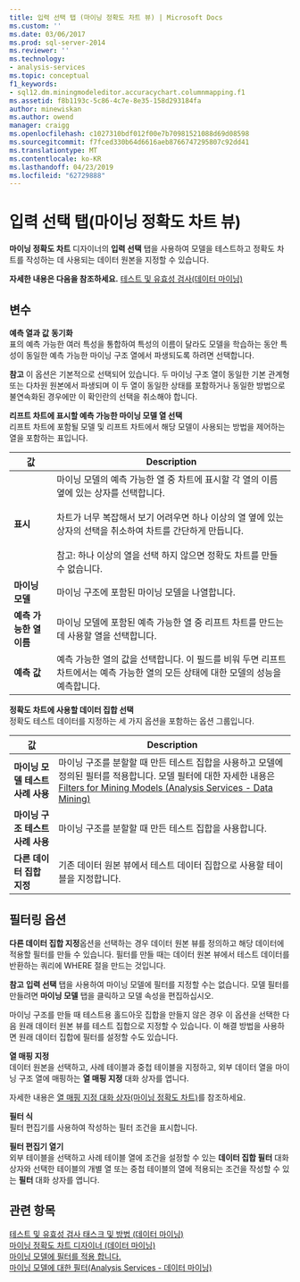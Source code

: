 ```yaml
---
title: 입력 선택 탭 (마이닝 정확도 차트 뷰) | Microsoft Docs
ms.custom: ''
ms.date: 03/06/2017
ms.prod: sql-server-2014
ms.reviewer: ''
ms.technology:
- analysis-services
ms.topic: conceptual
f1_keywords:
- sql12.dm.miningmodeleditor.accuracychart.columnmapping.f1
ms.assetid: f8b1193c-5c86-4c7e-8e35-158d293184fa
author: minewiskan
ms.author: owend
manager: craigg
ms.openlocfilehash: c1027310bdf012f00e7b70981521088d69d08598
ms.sourcegitcommit: f7fced330b64d6616aeb8766747295807c92dd41
ms.translationtype: MT
ms.contentlocale: ko-KR
ms.lasthandoff: 04/23/2019
ms.locfileid: "62729888"
---
```

# <a name="input-selection-tab-mining-accuracy-chart-view"></a>입력 선택 탭(마이닝 정확도 차트 뷰)
  **마이닝 정확도 차트** 디자이너의 **입력 선택** 탭을 사용하여 모델을 테스트하고 정확도 차트를 작성하는 데 사용되는 데이터 원본을 지정할 수 있습니다.  
  
 **자세한 내용은 다음을 참조하세요.** [테스트 및 유효성 검사&#40;데이터 마이닝&#41;](data-mining/testing-and-validation-data-mining.md)  
  
## <a name="options"></a>변수  
 **예측 열과 값**  **동기화**  
 표의 예측 가능한 여러 특성을 통합하여 특성의 이름이 달라도 모델을 학습하는 동안 특성이 동일한 예측 가능한 마이닝 구조 열에서 파생되도록 하려면 선택합니다.  
  
 **참고** 이 옵션은 기본적으로 선택되어 있습니다. 두 마이닝 구조 열이 동일한 기본 관계형 또는 다차원 원본에서 파생되며 이 두 열이 동일한 상태를 포함하거나 동일한 방법으로 불연속화된 경우에만 이 확인란의 선택을 취소해야 합니다.  
  
 **리프트 차트에 표시할 예측 가능한 마이닝 모델 열 선택**  
 리프트 차트에 포함될 모델 및 리프트 차트에서 해당 모델이 사용되는 방법을 제어하는 열을 포함하는 표입니다.  
  
|값|Description|  
|-----------|-----------------|  
|**표시**|마이닝 모델의 예측 가능한 열 중 차트에 표시할 각 열의 이름 옆에 있는 상자를 선택합니다.<br /><br /> 차트가 너무 복잡해서 보기 어려우면 하나 이상의 열 옆에 있는 상자의 선택을 취소하여 차트를 간단하게 만듭니다.<br /><br /> 참고: 하나 이상의 열을 선택 하지 않으면 정확도 차트를 만들 수 없습니다.|  
|**마이닝 모델**|마이닝 구조에 포함된 마이닝 모델을 나열합니다.|  
|**예측 가능한 열 이름**|마이닝 모델에 포함된 예측 가능한 열 중 리프트 차트를 만드는 데 사용할 열을 선택합니다.|  
|**예측 값**|예측 가능한 열의 값을 선택합니다. 이 필드를 비워 두면 리프트 차트에서는 예측 가능한 열의 모든 상태에 대한 모델의 성능을 예측합니다.|  
  
 **정확도 차트에 사용할 데이터 집합 선택**  
 정확도 테스트 데이터를 지정하는 세 가지 옵션을 포함하는 옵션 그룹입니다.  
  
|값|Description|  
|-----------|-----------------|  
|**마이닝 모델 테스트 사례 사용**|마이닝 구조를 분할할 때 만든 테스트 집합을 사용하고 모델에 정의된 필터를 적용합니다. 모델 필터에 대한 자세한 내용은 [Filters for Mining Models &#40;Analysis Services - Data Mining&#41;](data-mining/mining-models-analysis-services-data-mining.md)|  
|**마이닝 구조 테스트 사례 사용**|마이닝 구조를 분할할 때 만든 테스트 집합을 사용합니다.|  
|**다른 데이터 집합 지정**|기존 데이터 원본 뷰에서 테스트 데이터 집합으로 사용할 테이블을 지정합니다.|  
  
## <a name="filtering-options"></a>필터링 옵션  
 **다른 데이터 집합 지정**옵션을 선택하는 경우 데이터 원본 뷰를 정의하고 해당 데이터에 적용할 필터를 만들 수 있습니다. 필터를 만들 때는 데이터 원본 뷰에서 테스트 데이터를 반환하는 쿼리에 WHERE 절을 만드는 것입니다.  
  
 **참고**   **입력 선택** 탭을 사용하여 마이닝 모델에 필터를 지정할 수는 없습니다. 모델 필터를 만들려면 **마이닝 모델** 탭을 클릭하고 모델 속성을 편집하십시오.  
  
 마이닝 구조를 만들 때 테스트용 홀드아웃 집합을 만들지 않은 경우 이 옵션을 선택한 다음 원래 데이터 원본 뷰를 테스트 집합으로 지정할 수 있습니다. 이 해결 방법을 사용하면 원래 데이터 집합에 필터를 설정할 수도 있습니다.  
  
 **열 매핑 지정**  
 데이터 원본을 선택하고, 사례 테이블과 중첩 테이블을 지정하고, 외부 데이터 열을 마이닝 구조 열에 매핑하는 **열 매핑 지정** 대화 상자를 엽니다.  
  
 자세한 내용은 [열 매핑 지정 대화 상자&#40;마이닝 정확도 차트&#41;](specify-column-mapping-dialog-box-mining-accuracy-chart.md)를 참조하세요.  
  
 **필터 식**  
 필터 편집기를 사용하여 작성하는 필터 조건을 표시합니다.  
  
 **필터 편집기 열기**  
 외부 테이블을 선택하고 사례 테이블 열에 조건을 설정할 수 있는 **데이터 집합 필터** 대화 상자와 선택한 테이블의 개별 열 또는 중첩 테이블의 열에 적용되는 조건을 작성할 수 있는 **필터** 대화 상자를 엽니다.  
  
## <a name="see-also"></a>관련 항목  
 [테스트 및 유효성 검사 태스크 및 방법 &#40;데이터 마이닝&#41;](data-mining/testing-and-validation-tasks-and-how-tos-data-mining.md)   
 [마이닝 정확도 차트 디자이너 &#40;데이터 마이닝&#41;](mining-accuracy-chart-designer-data-mining.md)   
 [마이닝 모델에 필터를 적용 합니다.](data-mining/apply-a-filter-to-a-mining-model.md)   
 [마이닝 모델에 대한 필터&#40;Analysis Services - 데이터 마이닝&#41;](data-mining/mining-models-analysis-services-data-mining.md)  
  
  
